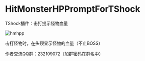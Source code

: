 # HitMonsterHPPromptForTShock
TShock插件：击打提示怪物血量

![hmhpp](https://user-images.githubusercontent.com/62204605/220602702-6a813f85-836e-4016-953c-0f4702f3b52a.png)

击打怪物时，在头顶显示怪物的血量（不止BOSS）

作者交流QQ群：232109072（加群密码在群名中）

